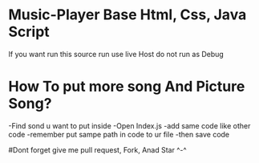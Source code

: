 # Music-Player Base Html, Css, Java Script

If you want run this source run use live  Host do not run as Debug

# How To put more song And Picture Song?

-Find sond u want to put inside
-Open Index.js
-add same code like other code
-remember put sampe path in code to ur file
-then save code

#Dont forget give me pull request, Fork, Anad Star ^-^
